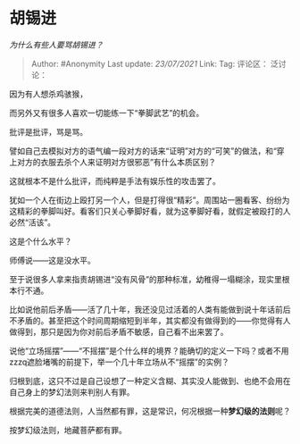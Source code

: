 # 胡锡进
*为什么有些人要骂胡锡进？*

> Author: #Anonymity
> Last update: *23/07/2021*
> Link:
> Tag:
> 评论区：
> 泛讨论：

因为有人想杀鸡骇猴，

而另外又有很多人喜欢一切能练一下“拳脚武艺”的机会。

批评是批评，骂是骂。

譬如自己去模拟对方的语气编一段对方的话来“证明”对方的“可笑”的做法，和“穿上对方的衣服去杀个人来证明对方很邪恶”有什么本质区别？

这就根本不是什么批评，而纯粹是手法有娱乐性的攻击罢了。

犹如一个人在街边上殴打另一个人，但是打得很“精彩”。周围站一圈看客、纷纷为这精彩的拳脚叫好。看客们只关心拳脚好看，就为这拳脚好看，就假定被殴打的人必然“活该”。

这是个什么水平？

师傅说——这是没水平。

至于说很多人拿来指责胡锡进“没有风骨”的那种标准，幼稚得一塌糊涂，现实里根本行不通。

比如说他前后矛盾——活了几十年，我还没见过活着的人类有能做到说十年话前后不矛盾的。甚至把这个时间周期缩短到半年，其实都没有做得到的——你觉得有人做得到，那只是因为你对前后矛盾不敏感，自己看不出来罢了。

说他“立场摇摆”——“不摇摆”是个什么样的境界？能确切的定义一下吗？或者不用zzzq遮脸堵嘴的前提下，举一个几十年立场从不“摇摆”的实例？

归根到底，这只不过是自己设想了一种定义含糊、其实没人能做到、也绝不会用在自己身上的梦幻法则来判别人有罪。

根据完美的道德法则，人当然都有罪，这是常识，何况根据一种**梦幻级的法则**呢？

按梦幻级法则，地藏菩萨都有罪。
